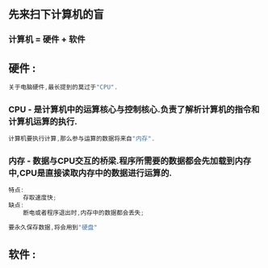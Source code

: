 ## 先来扫下计算机的盲

### 计算机 = 硬件 + 软件

## 硬件 :

```java
关于电脑硬件,最长提到的莫过于"CPU".
```

### CPU - 是计算机中的运算核心与控制核心.负责了解析计算机的指令和计算机运算的执行.

```java
计算机要执行计算,那么参与运算的数据将来自"内存".
```

### 内存 - 数据与CPU交互的桥梁.程序所需要的数据都会先加载到内存中,CPU是直接读取内存中的数据进行运算的.

```java
特点:
    存取速度快;
缺点:
    断电或者程序退出时,内存中的数据都会丢失;

要永久保存数据,将会用到"硬盘"
```

## 软件 :



